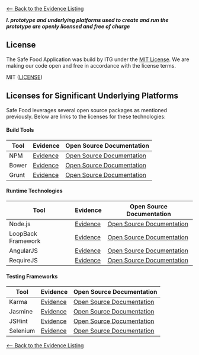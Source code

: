 [<-- Back to the Evidence Listing](https://github.com/itgfirm/safe-food/edit/master/Evidence)

***l. prototype and underlying platforms used to create and run the prototype are openly licensed and free of charge***

## License
The Safe Food Application was build by ITG under the [MIT License](http://opensource.org/licenses/MIT).  We are making our code open and free in accordance with the license terms.

MIT ([LICENSE](https://github.com/itgfirm/safe-food/blob/master/LICENSE))

## Licenses for Significant Underlying Platforms
Safe Food leverages several open source packages as mentioned previously. Below are links to the licenses for these technologies:

#### Build Tools

|Tool|Evidence|Open Source Documentation|
|---|---|---|
|NPM|[Evidence](https://github.com/itgfirm/safe-food/blob/master/package.json)|[Open Source Documentation](https://www.npmjs.com/policies/npm-license)|
|Bower|[Evidence](https://github.com/itgfirm/safe-food/blob/master/bower.json)|[Open Source Documentation](https://github.com/bower/bower/blob/master/LICENSE)  |
|Grunt|[Evidence](https://github.com/itgfirm/safe-food/blob/master/Gruntfile.js)|[Open Source Documentation](https://github.com/gruntjs/grunt/blob/master/LICENSE-MIT)|

#### Runtime Technologies
|Tool|Evidence|Open Source Documentation|
|---|---|---|
|Node.js|[Evidence](https://github.com/itgfirm/safe-food/blob/master/package.json)|[Open Source Documentation](https://github.com/joyent/node/blob/master/LICENSE)|
|LoopBack Framework|[Evidence](https://github.com/itgfirm/safe-food/blob/master/server/server.js)|[Open Source Documentation](https://github.com/strongloop/loopback/blob/master/LICENSE)|
|AngularJS|[Evidence](https://github.com/itgfirm/safe-food/blob/master/client/scripts/app.js)|[Open Source Documentation](https://github.com/angular/angular.js/blob/master/LICENSE)|
|RequireJS|[Evidence](https://github.com/itgfirm/safe-food/blob/master/client/scripts/main.js)|[Open Source Documentation](https://github.com/jrburke/requirejs/blob/master/LICENSE) |

#### Testing Frameworks
|Tool|Evidence|Open Source Documentation|
|---|---|---|
|Karma|[Evidence](https://github.com/itgfirm/safe-food/blob/master/client/test/karma.conf.js)|[Open Source Documentation](https://github.com/karma-runner/karma/blob/master/LICENSE)|
|Jasmine|[Evidence](https://github.com/itgfirm/safe-food/blob/master/client/test/karma.conf.js)|[Open Source Documentation](https://github.com/jasmine/jasmine/blob/master/MIT.LICENSE)|
|JSHint|[Evidence](https://github.com/itgfirm/safe-food/blob/master/.jshintrc)|[Open Source Documentation](https://github.com/jshint/jshint/blob/master/LICENSE)|
|Selenium|[Evidence](https://github.com/itgfirm/safe-food/tree/master/test/selenium)|[Open Source Documentation](https://github.com/SeleniumHQ/selenium/blob/master/LICENSE)|


[<-- Back to the Evidence Listing](https://github.com/itgfirm/safe-food/edit/master/Evidence)
